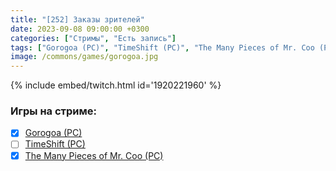 ```yaml
---
title: "[252] Заказы зрителей"
date: 2023-09-08 09:00:00 +0300
categories: ["Стримы", "Есть запись"]
tags: ["Gorogoa (PC)", "TimeShift (PC)", "The Many Pieces of Mr. Coo (PC)", "Игра пройдена"]
image: /commons/games/gorogoa.jpg
---
```


{% include embed/twitch.html id='1920221960' %}

### Игры на стриме:
+ [x] [Gorogoa (PC)](/tags/gorogoa-pc)
+ [ ] [TimeShift (PC)](/tags/timeshift-pc)
+ [x] [The Many Pieces of Mr. Coo (PC)](/tags/the-many-pieces-of-mr-coo-pc)
